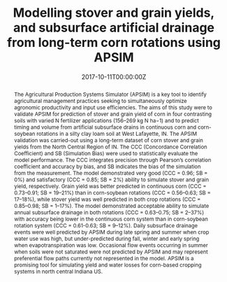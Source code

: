 ---
slug: "drainage-corn-rotations"
title: "Modelling stover and grain yields, and subsurface artificial drainage from long-term corn rotations using APSIM"
authors:
- Ojeda JJ
- Volenec JJ
- Brouder SM
- Caviglia OP
- Agnusdei MG

date: "2017-10-11T00:00:00Z"
doi: "https://doi.org/10.1016/j.agwat.2017.10.010"

# Schedule page publish date (NOT publication's date).
publishDate: "2017-10-11T00:00:00Z"

# Publication type.
# Legend: 0 = Uncategorized; 1 = Conference paper; 2 = Journal article;
# 3 = Preprint / Working Paper; 4 = Report; 5 = Book; 6 = Book section;
# 7 = Thesis; 8 = Patent
publication_types: ["2"]

# Publication name and optional abbreviated publication name.
publication: "Agricultural Water Management"
publication_short: ""

abstract: The Agricultural Production Systems Simulator (APSIM) is a key tool to identify agricultural management practices seeking to simultaneously optimize agronomic productivity and input use efficiencies. The aims of this study were to validate APSIM for prediction of stover and grain yield of corn in four contrasting soils with varied N fertilizer applications (156–269 kg N ha−1) and to predict timing and volume from artificial subsurface drains in continuous corn and corn-soybean rotations in a silty clay loam soil at West Lafayette, IN. The APSIM validation was carried-out using a long-term dataset of corn stover and grain yields from the North Central Region of IN. The CCC (Concordance Correlation Coefficient) and SB (Simulation Bias) were used to statistically evaluate the model performance. The CCC integrates precision through Pearson’s correlation coefficient and accuracy by bias, and SB indicates the bias of the simulation from the measurement. The model demonstrated very good (CCC = 0.96; SB = 0%) and satisfactory (CCC = 0.85; SB = 2%) ability to simulate stover and grain yield, respectively. Grain yield was better predicted in continuous corn (CCC = 0.73–0.91; SB = 19–21%) than in corn-soybean rotations (CCC = 0.56–0.63; SB = 17–18%), while stover yield was well predicted in both crop rotations (CCC = 0.85–0.98; SB = 1–17%). The model demonstrated acceptable ability to simulate annual subsurface drainage in both rotations (CCC = 0.63–0.75; SB = 2–37%) with accuracy being lower in the continuous corn system than in corn-soybean rotation system (CCC = 0.61-0.63; SB = 9–12%). Daily subsurface drainage events were well predicted by APSIM during late spring and summer when crop water use was high, but under-predicted during fall, winter and early spring when evapotranspiration was low. Occasional flow events occurring in summer when soils were not saturated were not predicted by APSIM and may represent preferential flow paths currently not represented in the model. APSIM is a promising tool for simulating yield and water losses for corn-based cropping systems in north central Indiana US.

# Summary. An optional shortened abstract.
summary: We assessed the accuracy of APSIM Classic to simulated corn yield and subsurface artificial drainage in north central Indiana US.

tags:
- Maize
- Corn-based cropping systems
- Water flow
- Water drainage
- Model validation
- Indiana

featured: true

url_pdf: https://www.dropbox.com/s/iyftwcrsb8pfuv3/Ojeda%20et%20al.%2C%202018%20AWM.pdf?dl=0
url_code: ''
url_dataset: ''
url_poster: ''
url_project: ''
url_slides: ''
url_source: ''
url_video: ''

# Featured image
# To use, add an image named `featured.jpg/png` to your page's folder. 
image:
  caption: 'https://www.newswise.com/'
  focal_point: ""
  preview_only: false

# Associated Projects (optional).
#   Associate this publication with one or more of your projects.
#   Simply enter your project's folder or file name without extension.
#   E.g. `internal-project` references `content/project/internal-project/index.md`.
#   Otherwise, set `projects: []`.
projects:
- 

# Slides (optional).
#   Associate this publication with Markdown slides.
#   Simply enter your slide deck's filename without extension.
#   E.g. `slides: "example"` references `content/slides/example/index.md`.
#   Otherwise, set `slides: ""`.
slides: example
---